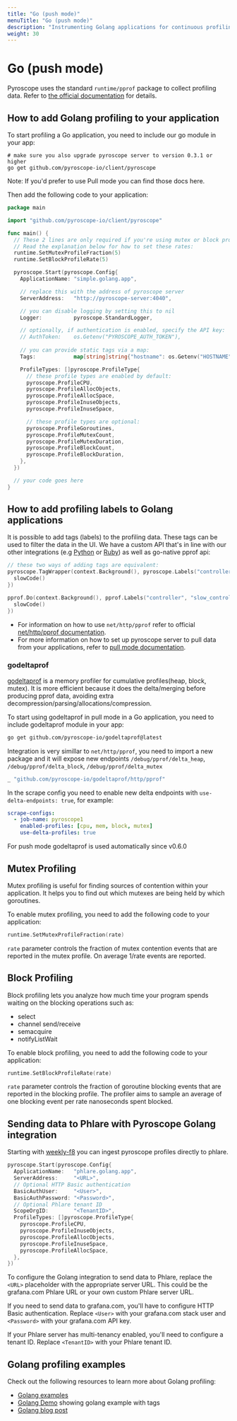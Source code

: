 ```yaml
---
title: "Go (push mode)"
menuTitle: "Go (push mode)"
description: "Instrumenting Golang applications for continuous profiling"
weight: 30
---
```


# Go (push mode)

Pyroscope uses the standard `runtime/pprof` package to collect profiling data. Refer to
[the official documentation](https://golang.org/doc/diagnostics#profiling) for details.

## How to add Golang profiling to your application

To start profiling a Go application, you need to include our go module in your app:
```
# make sure you also upgrade pyroscope server to version 0.3.1 or higher
go get github.com/pyroscope-io/client/pyroscope
```

Note: If you'd prefer to use Pull mode you can find those docs here.

Then add the following code to your application:

```go
package main

import "github.com/pyroscope-io/client/pyroscope"

func main() {
  // These 2 lines are only required if you're using mutex or block profiling
  // Read the explanation below for how to set these rates:
  runtime.SetMutexProfileFraction(5)
  runtime.SetBlockProfileRate(5)

  pyroscope.Start(pyroscope.Config{
    ApplicationName: "simple.golang.app",

    // replace this with the address of pyroscope server
    ServerAddress:   "http://pyroscope-server:4040",

    // you can disable logging by setting this to nil
    Logger:          pyroscope.StandardLogger,

    // optionally, if authentication is enabled, specify the API key:
    // AuthToken:    os.Getenv("PYROSCOPE_AUTH_TOKEN"),
    
    // you can provide static tags via a map:
    Tags:            map[string]string{"hostname": os.Getenv("HOSTNAME")},

    ProfileTypes: []pyroscope.ProfileType{
      // these profile types are enabled by default:
      pyroscope.ProfileCPU,
      pyroscope.ProfileAllocObjects,
      pyroscope.ProfileAllocSpace,
      pyroscope.ProfileInuseObjects,
      pyroscope.ProfileInuseSpace,

      // these profile types are optional:
      pyroscope.ProfileGoroutines,
      pyroscope.ProfileMutexCount,
      pyroscope.ProfileMutexDuration,
      pyroscope.ProfileBlockCount,
      pyroscope.ProfileBlockDuration,
    },
  })

  // your code goes here
}
```

## How to add profiling labels to Golang applications

It is possible to add tags (labels) to the profiling data. These tags can be used to filter the data in the UI. We have a custom API that's in line with our other integrations (e.g [Python](/docs/python) or [Ruby](/docs/ruby)) as well as go-native pprof api:

```go
// these two ways of adding tags are equivalent:
pyroscope.TagWrapper(context.Background(), pyroscope.Labels("controller", "slow_controller"), func(c context.Context) {
  slowCode()
})

pprof.Do(context.Background(), pprof.Labels("controller", "slow_controller"), func(c context.Context) {
  slowCode()
})
```

* For information on how to use `net/http/pprof` refer to official [net/http/pprof documentation](https://pkg.go.dev/net/http/pprof).
* For more information on how to set up pyroscope server to pull data from your applications, refer to [pull mode documentation](/docs/golang-pull-mode).

### godeltaprof
[godeltaprof](https://github.com/pyroscope-io/godeltaprof) is a memory profiler for cumulative profiles(heap, block, mutex).
It is more efficient because it does the delta/merging before producing pprof data, avoiding extra decompression/parsing/allocations/compression.

To start using godeltaprof in pull mode in a Go application, you need to include godeltaprof module in your app:
```bash
go get github.com/pyroscope-io/godeltaprof@latest
```
Integration is very simillar to `net/http/pprof`, you need to import a new package and it will expose new endpoints `/debug/pprof/delta_heap`, `/debug/pprof/delta_block`, `/debug/pprof/delta_mutex`
```go
_ "github.com/pyroscope-io/godeltaprof/http/pprof"
```
In the scrape config you need to enable new delta endpoints with `use-delta-endpoints: true`, for example:
```yaml
scrape-configs:
  - job-name: pyroscope1
    enabled-profiles: [cpu, mem, block, mutex]
    use-delta-profiles: true
```
For push mode godeltaprof is used automatically since v0.6.0

## Mutex Profiling

Mutex profiling is useful for finding sources of contention within your application. It helps you to find out which mutexes are being held by which goroutines.

To enable mutex profiling, you need to add the following code to your application:
```go
runtime.SetMutexProfileFraction(rate)
```

`rate` parameter controls the fraction of mutex contention events that are reported in the mutex profile. On average 1/rate events are reported.

## Block Profiling

Block profiling lets you analyze how much time your program spends waiting on the blocking operations such as:
* select
* channel send/receive
* semacquire
* notifyListWait

To enable block profiling, you need to add the following code to your application:
```go
runtime.SetBlockProfileRate(rate)
```

`rate` parameter controls the fraction of goroutine blocking events that are reported in the blocking profile. The profiler aims to sample an average of one blocking event per rate nanoseconds spent blocked.

## Sending data to Phlare with Pyroscope Golang integration

Starting with [weekly-f8](https://hub.docker.com/r/grafana/phlare/tags) you can ingest pyroscope profiles directly to phlare.

```go
pyroscope.Start(pyroscope.Config{
  ApplicationName:   "phlare.golang.app",
  ServerAddress:     "<URL>",
  // Optional HTTP Basic authentication
  BasicAuthUser:     "<User>",
  BasicAuthPassword: "<Password>",
  // Optional Phlare tenant ID
  ScopeOrgID:        "<TenantID>",
  ProfileTypes: []pyroscope.ProfileType{
    pyroscope.ProfileCPU,
    pyroscope.ProfileInuseObjects,
    pyroscope.ProfileAllocObjects,
    pyroscope.ProfileInuseSpace,
    pyroscope.ProfileAllocSpace,
  },
})
```

To configure the Golang integration to send data to Phlare, replace the `<URL>` placeholder with the appropriate server URL. This could be the grafana.com Phlare URL or your own custom Phlare server URL.

If you need to send data to grafana.com, you'll have to configure HTTP Basic authentication. Replace `<User>` with your grafana.com stack user and `<Password>` with your grafana.com API key.

If your Phlare server has multi-tenancy enabled, you'll need to configure a tenant ID. Replace `<TenantID>` with your Phlare tenant ID.


## Golang profiling examples

Check out the following resources to learn more about Golang profiling:
- [Golang examples](https://github.com/pyroscope-io/pyroscope/tree/main/examples/golang-push)
- [Golang Demo](https://demo.pyroscope.io/?query=rideshare-app-golang.cpu%7B%7D) showing golang example with tags
- [Golang blog post](https://pyroscope.io/blog/profiling-go-apps-with-pyroscope)
